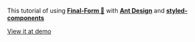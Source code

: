 This tutorial of using **[Final-Form 🏁](https://github.com/final-form/react-final-form)** with **[Ant Design](https://ant.design/)** and **[styled-components](https://www.styled-components.com/)**

[View it at demo](https://codesandbox.io/s/finalformtest-xf9v7)
